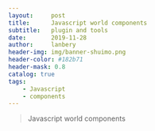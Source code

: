 ```yaml
---
layout:     post
title:      Javascript world components 
subtitle:   plugin and tools
date:       2019-11-28
author:     lanbery
header-img: img/banner-shuimo.png
header-color: #182b71
header-mask: 0.8
catalog: true
tags:
    - Javascript
    - components  
---
```


> Javascript world components